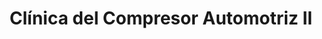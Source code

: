 ---
title: "Clínica del Compresor Automotriz II"
url: /caracas/clinica-del-compresor-automotriz-ii/
shop: Autowerkstatt
---